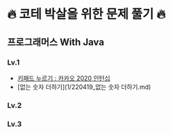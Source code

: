 # 🔥 코테 박살을 위한 문제 풀기 🔥

## 프로그래머스 With Java

### Lv.1

- [키패드 누르기 : 카카오 2020 인턴십](1/220419_키패드누르기.md)
- [없는 숫자 더하기](1/220419_없는 숫자 더하기.md)

### Lv.2

### Lv.3


